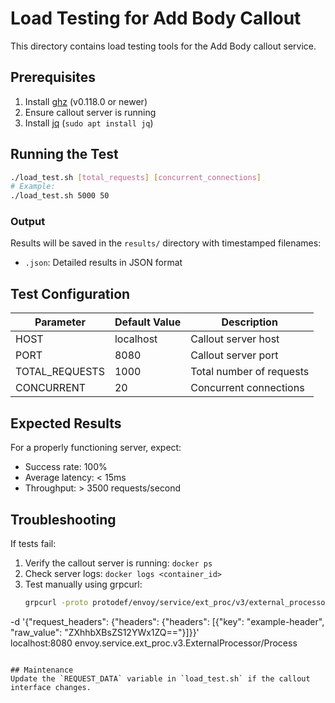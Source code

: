 # Load Testing for Add Body Callout

This directory contains load testing tools for the Add Body callout service.

## Prerequisites
1. Install [ghz](https://ghz.sh) (v0.118.0 or newer)
2. Ensure callout server is running
3. Install [jq](https://stedolan.github.io/jq/) (`sudo apt install jq`)

## Running the Test
```bash
./load_test.sh [total_requests] [concurrent_connections]
# Example:
./load_test.sh 5000 50
```

### Output
Results will be saved in the `results/` directory with timestamped filenames:
- `.json`: Detailed results in JSON format

## Test Configuration

| Parameter          | Default Value | Description |
|--------------------|---------------|-------------|
| HOST               | localhost     | Callout server host |
| PORT               | 8080          | Callout server port |
| TOTAL_REQUESTS     | 1000          | Total number of requests |
| CONCURRENT         | 20            | Concurrent connections |

## Expected Results
For a properly functioning server, expect:
- Success rate: 100%
- Average latency: < 15ms
- Throughput: > 3500 requests/second

## Troubleshooting
If tests fail:
1. Verify the callout server is running: `docker ps`
2. Check server logs: `docker logs <container_id>`
3. Test manually using grpcurl:
   ```bash
   grpcurl -proto protodef/envoy/service/ext_proc/v3/external_processor.proto \
  -d '{"request_headers": {"headers": {"headers": [{"key": "example-header", "raw_value": "ZXhhbXBsZS12YWx1ZQ=="}]}}' \
  localhost:8080 envoy.service.ext_proc.v3.ExternalProcessor/Process
   ```

## Maintenance
Update the `REQUEST_DATA` variable in `load_test.sh` if the callout interface changes.